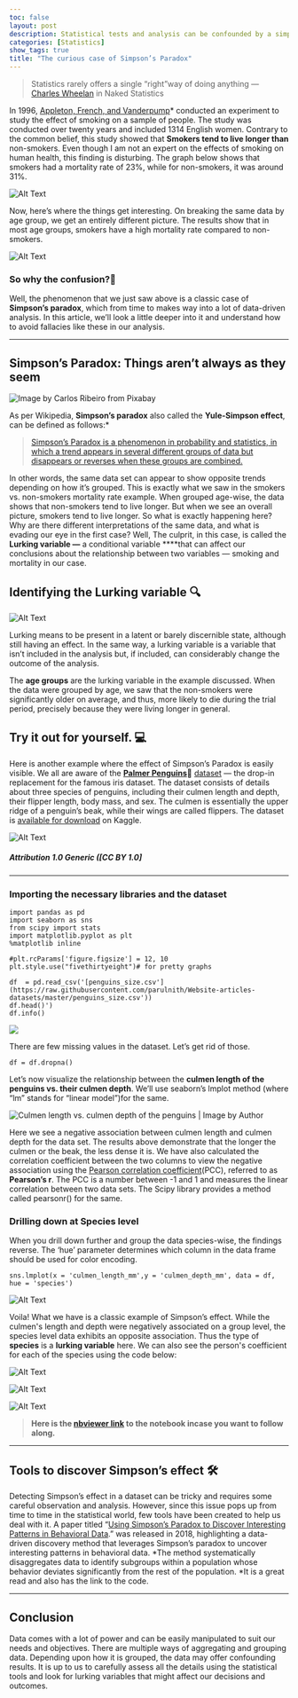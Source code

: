 ```yaml
---
toc: false
layout: post
description: Statistical tests and analysis can be confounded by a simple misunderstanding of the data
categories: [Statistics]
show_tags: true
title: "The curious case of Simpson’s Paradox"
---
```



> Statistics rarely offers a single “right”way of doing anything — [Charles Wheelan](https://en.wikipedia.org/wiki/Charles_Wheelan) in Naked Statistics

In 1996, [Appleton, French, and Vanderpump](https://www.researchgate.net/publication/254331089_Ignoring_a_Covariate_An_Example_of_Simpson's_Paradox)* conducted an experiment to study the effect of smoking on a sample of people. The study was conducted over twenty years and included 1314 English women. Contrary to the common belief, this study showed that **Smokers tend to live longer than** non-smokers. Even though I am not an expert on the effects of smoking on human health, this finding is disturbing. The graph below shows that smokers had a mortality rate of 23%, while for non-smokers, it was around 31%.

![Alt Text](https://cdn-images-1.medium.com/max/2000/1*iDyNS-0t3aqoMWNOY5ySfQ.png)

Now, here’s where the things get interesting. On breaking the same data by age group, we get an entirely different picture. The results show that in most age groups, smokers have a high mortality rate compared to non-smokers.

![Alt Text](https://cdn-images-1.medium.com/max/2000/1*a_7T9kLqig2uLxiikgnetw.png)

### So why the confusion?🤔

Well, the phenomenon that we just saw above is a classic case of **Simpson’s paradox**, which from time to makes way into a lot of data-driven analysis. In this article, we’ll look a little deeper into it and understand how to avoid fallacies like these in our analysis.

---

## Simpson’s Paradox: Things aren’t always as they seem

![Image by [Carlos Ribeiro](https://pixabay.com/users/ctribeiro-680997/?utm_source=link-attribution&utm_medium=referral&utm_campaign=image&utm_content=1708964) from [Pixabay](https://pixabay.com/?utm_source=link-attribution&utm_medium=referral&utm_campaign=image&utm_content=1708964)](https://cdn-images-1.medium.com/max/3840/1*4VUfxWFvYDhgg7d80vnMuA.jpeg)

As per Wikipedia, **Simpson’s paradox** also called the **Yule-Simpson effect**, can be defined as follows:*
>  [Simpson’s Paradox is a phenomenon in probability and statistics, in which a trend appears in several different groups of data but disappears or reverses when these groups are combined.](https://en.wikipedia.org/wiki/Simpson%27s_paradox)

In other words, the same data set can appear to show opposite trends depending on how it’s grouped. This is exactly what we saw in the smokers vs. non-smokers mortality rate example. When grouped age-wise, the data shows that non-smokers tend to live longer. But when we see an overall picture, smokers tend to live longer. So what is exactly happening here? Why are there different interpretations of the same data, and what is evading our eye in the first case? Well, The culprit, in this case, is called the **Lurking variable —** a conditional variable ****that can affect our conclusions about the relationship between two variables — smoking and mortality in our case.

## Identifying the Lurking variable 🔍

![Alt Text](https://cdn-images-1.medium.com/max/2000/1*vkiDwWnsTb6BxaJU1XPFvg.png)

Lurking means to be present in a latent or barely discernible state, although still having an effect. In the same way, a lurking variable is a variable that isn’t included in the analysis but, if included, can considerably change the outcome of the analysis.

The **age groups** are the lurking variable in the example discussed. When the data were grouped by age, we saw that the non-smokers were significantly older on average, and thus, more likely to die during the trial period, precisely because they were living longer in general.

## Try it out for yourself. 💻

Here is another example where the effect of Simpson’s Paradox is easily visible. We all are aware of the [**Palmer Penguins**](https://allisonhorst.github.io/palmerpenguins/articles/intro.html)🐧 [dataset](https://allisonhorst.github.io/palmerpenguins/articles/intro.html) — the drop-in replacement for the famous iris dataset. The dataset consists of details about three species of penguins, including their culmen length and depth, their flipper length, body mass, and sex. The culmen is essentially the upper ridge of a penguin’s beak, while their wings are called flippers. The dataset is [available for download](https://www.kaggle.com/parulpandey/palmer-archipelago-antarctica-penguin-data?select=penguins_size.csv) on Kaggle.

![Alt Text](https://cdn-images-1.medium.com/max/2000/1*gIOJSSoVH7i0GyOAtV0ZfA.jpeg) 
##### Attribution 1.0 Generic ([CC BY 1.0]

----

### Importing the necessary libraries and the dataset

    import pandas as pd
    import seaborn as sns
    from scipy import stats
    import matplotlib.pyplot as plt
    %matplotlib inline

    #plt.rcParams['figure.figsize'] = 12, 10
    plt.style.use("fivethirtyeight")# for pretty graphs

    df  = pd.read_csv('[penguins_size.csv'](https://raw.githubusercontent.com/parulnith/Website-articles-datasets/master/penguins_size.csv'))
    df.head()')
    df.info()

![](https://cdn-images-1.medium.com/max/2000/1*0Wg8r9copQYj5EWpG_gdnQ.png)

There are few missing values in the dataset. Let’s get rid of those.

    df = df.dropna()

Let’s now visualize the relationship between the **culmen length of the penguins vs. their culmen depth**. We’ll use seaborn’s lmplot method (where “lm” stands for “linear model”)for the same.

![Culmen length vs. culmen depth of the penguins | Image by Author](https://cdn-images-1.medium.com/max/2000/1*pI8zh6NZE_JV262dcpv-iA.png)

Here we see a negative association between culmen length and culmen depth for the data set. The results above demonstrate that the longer the culmen or the beak, the less dense it is. We have also calculated the correlation coefficient between the two columns to view the negative association using the [Pearson correlation coefficient](https://en.wikipedia.org/wiki/Pearson_correlation_coefficient#:~:text=In%20statistics%2C%20the%20Pearson%20correlation,between%20two%20sets%20of%20data.)(PCC), referred to as **Pearson’s r**. The PCC is a number between -1 and 1 and measures the linear correlation between two data sets. The Scipy library provides a method called pearsonr() for the same.

### Drilling down at Species level

When you drill down further and group the data species-wise, the findings reverse. The ‘hue’ parameter determines which column in the data frame should be used for color encoding.

    sns.lmplot(x = 'culmen_length_mm',y = 'culmen_depth_mm', data = df, hue = 'species')

![Alt Text](https://cdn-images-1.medium.com/max/2000/1*7y1G5oTdu1Lc9tdaSNwCng.png)

Voila! What we have is a classic example of Simpson’s effect. While the culmen's length and depth were negatively associated on a group level, the species level data exhibits an opposite association. Thus the type of **species** is a **lurking variable** here. We can also see the person's coefficient for each of the species using the code below:


![Alt Text](https://cdn-images-1.medium.com/max/2000/1*EOm4SCGWijobj30NoQdZlQ.png)

![Alt Text](https://cdn-images-1.medium.com/max/2000/1*5MiFXw4wem7giROBCQqeVA.png)

![Alt Text](https://cdn-images-1.medium.com/max/2000/1*bK7w4jPGD8o6JxV3qXR4qA.png)
>  **Here is the [nbviewer link](https://nbviewer.jupyter.org/github/parulnith/Data-Science-Articles/tree/main/The%20curious%20case%20of%20Simpson%27s%20Paradox/) to the notebook incase you want to follow along.**

---

## Tools to discover Simpson’s effect 🛠

Detecting Simpson’s effect in a dataset can be tricky and requires some careful observation and analysis. However, since this issue pops up from time to time in the statistical world, few tools have been created to help us deal with it. A paper titled “[Using Simpson’s Paradox to Discover Interesting Patterns in Behavioral Data](https://arxiv.org/abs/1805.03094).” was released in 2018, highlighting a data-driven discovery method that leverages Simpson’s paradox to uncover interesting patterns in behavioral data. *The method systematically disaggregates data to identify subgroups within a population whose behavior deviates significantly from the rest of the population. *It is a great read and also has the link to the code.

---

## Conclusion

Data comes with a lot of power and can be easily manipulated to suit our needs and objectives. There are multiple ways of aggregating and grouping data. Depending upon how it is grouped, the data may offer confounding results. It is up to us to carefully assess all the details using the statistical tools and look for lurking variables that might affect our decisions and outcomes.

